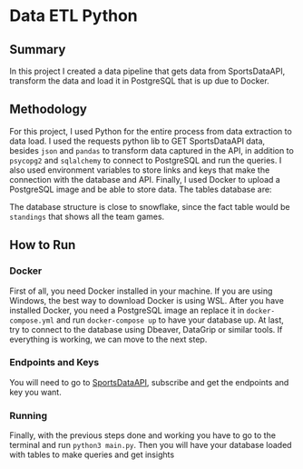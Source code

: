 # Data ETL Python

## Summary
In this project I created a data pipeline that gets data from SportsDataAPI, transform the data and load it in PostgreSQL that is up due to Docker.


## Methodology
For this project, I used Python for the entire process from data extraction to data load.
I used the requests python lib to GET SportsDataAPI data, besides ```json``` and ```pandas``` to transform data captured in the API, in addition to ```psycopg2``` and ```sqlalchemy``` to connect to PostgreSQL and run the queries.
I also used environment variables to store links and keys that make the connection with the database and API.
Finally, I used Docker to upload a PostgreSQL image and be able to store data.
The tables database are:

The database structure is close to snowflake, since the fact table would be ```standings``` that shows all the team games.

## How to Run
### Docker
First of all, you need Docker installed in your machine. If you are using Windows, the best way to download Docker is using WSL.
After you have installed Docker, you need a PostgreSQL image an replace it in ```docker-compose.yml``` and run ```docker-compose up``` to have your database up.
At last, try to connect to the database using Dbeaver, DataGrip or similar tools. If everything is working, we can move to the next step.
### Endpoints and Keys
You will need to go to [SportsDataAPI](https://app.sportdataapi.com), subscribe and get the endpoints and key you want.
### Running
Finally, with the previous steps done and working you have to go to the terminal and run ```python3 main.py```. Then you will have your database loaded with tables to make queries and get insights
